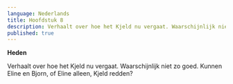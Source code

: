 ```yaml
---
language: Nederlands
title: Hoofdstuk 8
description: Verhaalt over hoe het Kjeld nu vergaat. Waarschijnlijk niet zo goed. Kunnen Eline en Bjorn, of Eline alleen, Kjeld redden?
published: true
---
```

**Heden**

Verhaalt over hoe het Kjeld nu vergaat. Waarschijnlijk niet zo goed. Kunnen Eline en Bjorn, of Eline alleen, Kjeld redden?